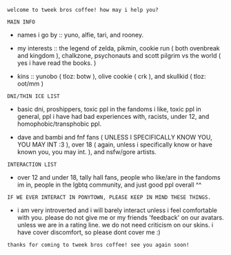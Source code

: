 ` welcome to tweek bros coffee! how may i help you? `

 ` MAIN INFO `
 
* names i go by :: yuno, alfie, tari, and rooney.

* my interests :: the legend of zelda, pikmin, cookie run ( both ovenbreak and kingdom ), chalkzone, psychonauts and scott pilgrim vs the world ( yes i have read the books. )

* kins :: yunobo ( tloz: botw ), olive cookie ( crk ), and skullkid ( tloz: oot/mm )

 ` DNI/THIN ICE LIST `
 
* basic dni, proshippers, toxic ppl in the fandoms i like, toxic ppl in general, ppl i have had bad experiences with, racists, under 12, and homophobic/transphobic ppl.

* dave and bambi and fnf fans ( UNLESS I SPECIFICALLY KNOW YOU, YOU MAY INT :3 ), over 18 ( again, unless i specifically know or have known you, you may int. ), and nsfw/gore artists.

` INTERACTION LIST `

* over 12 and under 18, tally hall fans, people who like/are in the fandoms im in, people in the lgbtq community, and just good ppl overall ^^

` IF WE EVER INTERACT IN PONYTOWN, PLEASE KEEP IN MIND THESE THINGS. `

 * i am very introverted and i will barely interact unless i feel comfortable with you. please do not give me or my friends 'feedback' on our avatars. unless we are in a rating line. we do not need criticism on our skins. i have cover discomfort, so please dont cover me :)

` thanks for coming to tweek bros coffee! see you again soon! `
